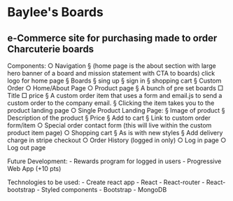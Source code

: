 # Baylee's Boards

## e-Commerce site for purchasing made to order Charcuterie boards

Components:
		○ Navigation
			§ (home page is the about section with large hero banner of a board and mission statement with CTA to boards) click logo for home page
			§ Boards
			§ sing up
			§ sign in
			§ shopping cart
			§ Custom Order
		○ Home/About Page
		○ Product page
			§ A bunch of pre set boards
				□ Title
				□ price
			§ A custom order item that uses a form and email.js to send a custom order to the company email.
			§ Clicking the item takes you to the product landing page
		○ Single Product Landing Page: 
			§ Image of product
			§ Description of the product
			§ Price
			§ Add to cart
			§ Link to custom order form/item
		○ Special order contact form (this will live within the custom product item page)
		○ Shopping cart
			§ As is with new styles
			§ Add delivery charge in stripe checkout
		○ Order History (logged in only)
		○ Log in page
		○ Log out page

Future Development:
	- Rewards program for logged in users
	- Progressive Web App (+10 pts)
	
Technologies to be used:
	- Create react app
	- React
	- React-router
	- React-bootstrap
	- Styled components
	- Bootstrap
	- MongoDB
